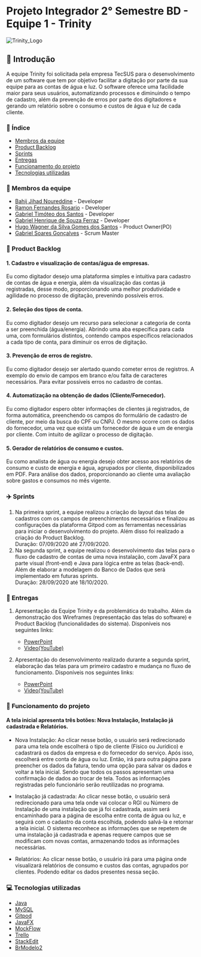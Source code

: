 # Projeto Integrador 2° Semestre BD - Equipe 1 - Trinity
![Trinity_Logo](https://user-images.githubusercontent.com/60863640/94086088-4fb53a00-fde0-11ea-9915-3ac9be131de7.png)

## :pushpin: Introdução
A equipe Trinity foi solicitada pela empresa TecSUS para o desenvolvimento de um software que tem por objetivo facilitar a digitação por parte da sua equipe para as contas de água e luz. O software oferece uma facilidade maior para seus usuários, automatizando processos e diminuindo o tempo de cadastro, além da prevenção de erros por parte dos digitadores e gerando um relatório sobre o consumo e custos de água e luz de cada cliente.

### :book: Índice
* [Membros da equipe](#necktie-membros-da-equipe)
* [Product Backlog](#gift-product-backlog)
* [Sprints](#airplane-sprints)
* [Entregas](#dart-entregas)
* [Funcionamento do projeto](#paperclip-funcionamento-do-projeto)
* [Tecnologias utilizadas](#computer-tecnologias-utilizadas)


### :necktie: Membros da equipe
* [Bahij Jihad Noureddine](https://www.linkedin.com/in/bahij-noureddine-941b681b7/) - Developer
* [Ramon Fernandes Rosario](https://www.linkedin.com/in/ramon-fernandes-19244a1ab/) - Developer
* [Gabriel Timóteo dos Santos](https://www.linkedin.com/in/gabriel-santos-2563571b2/) - Developer
* [Gabriel Henrique de Souza Ferraz](https://www.linkedin.com/in/gabriel-henrique-de-souza-ferraz-4873581b2/) - Developer
* [Hugo Wagner da Silva Gomes dos Santos](https://www.linkedin.com/in/hugo-wagner-692b83150/) - Product Owner(PO)
* [Gabriel Soares Gonçalves](https://www.linkedin.com/in/gabriel-soares-gon%C3%A7alves-a2b35a1b2/) - Scrum Master


### :gift: Product Backlog
#### 1. Cadastro e visualização de contas/água de empresas.<br/>
Eu como digitador desejo uma plataforma simples e intuitiva para cadastro de contas de água e energia, além da visualização das contas já registradas, desse modo, proporcionando uma melhor produtividade e agilidade no processo de digitação, prevenindo possíveis erros. 
#### 2. Seleção dos tipos de conta.<br/>
Eu como digitador desejo um recurso para selecionar a categoria de conta a ser preenchida (água/energia). Abrindo uma aba específica para cada uma, com formulários distintos, contendo campos específicos relacionados a cada tipo de conta, para diminuir os erros de digitação.
#### 3. Prevenção de erros de registro.<br/>
Eu como digitador desejo ser alertado quando cometer erros de registros. A exemplo do envio de campos em branco e/ou falta de caracteres necessários. Para evitar possíveis erros no cadastro de contas.
#### 4. Automatização na obtenção de dados (Cliente/Fornecedor).<br/>
Eu como digitador espero obter informações de clientes já registrados, de forma automática, preenchendo os campos do formulário de cadastro de cliente, por meio da busca do CPF ou CNPJ. O mesmo ocorre com os dados do fornecedor, uma vez que exista um fornecedor de água e um de energia por cliente. Com intuito de agilizar o processo de digitação.
#### 5. Gerador de relatórios de consumo e custos.<br/>
Eu como analista de água ou energia desejo obter acesso aos relatórios de consumo e custo de energia e água, agrupados por cliente, disponibilizados em PDF. Para análise dos dados, proporcionando ao cliente uma avaliação sobre gastos e consumos no mês vigente.

### :airplane: Sprints
1. Na primeira sprint, a equipe realizou a criação do layout das telas de cadastros com os campos de preenchimentos necessários e finalizou as configurações da plataforma Gitpod com as ferramentas necessárias para iniciar o desenvolvimento do projeto. Além disso foi realizado a criação do Product Backlog.<br/> Duração: 07/09/2020 até 27/09/2020.
2. Na segunda sprint, a equipe realizou o desenvolvimento das telas para o fluxo de cadastro de contas de uma nova instalação, com JavaFX para parte visual (front-end) e Java para lógica entre as telas (back-end). Além de elaborar a modelagem do Banco de Dados que será implementado em futuras sprints.<br/> Duração: 28/09/2020 até 18/10/2020.



### :dart: Entregas
1. Apresentação da Equipe Trinity e da problemática do trabalho. Além da demonstração dos Wireframes (representação das telas do software) e Product Backlog (funcionalidades do sistema). Disponíveis nos seguintes links:
   * [PowerPoint](https://drive.google.com/file/d/1QBe3fj6P33IbdpLLv37yWxnmgwYGU8Tq/view?usp=sharing)
   * [Video(YouTube)](https://www.youtube.com/watch?v=k5cMXUFGKQs)
   
2. Apresentação do desenvolvimento realizado durante a segunda sprint, elaboração das telas para um primeiro cadastro e mudança no fluxo de funcionamento. Disponíveis nos seguintes links:
   * [PowerPoint](https://drive.google.com/file/d/1WFf6pF68s_2zgYqzR50OJI3VAGwB6fFH/view?usp=sharing)
   * [Video(YouTube)](https://www.youtube.com/watch?v=Kt16ICw9lSM&feature=youtu.be)

### :paperclip: Funcionamento do projeto
#### A tela inicial apresenta três botões: Nova Instalação, Instalação já cadastrada e Relatórios. 

* Nova Instalação: Ao clicar nesse botão, o usuário será redirecionado para uma tela onde escolherá o tipo de cliente (Físico ou Jurídico) e cadastrará os dados da empresa e do fornecedor do serviço. Após isso, escolherá entre conta de água ou luz. Então, irá para outra página para preencher os dados da fatura, tendo uma opção para salvar os dados e voltar a tela inicial. Sendo que todos os passos apresentam uma confirmação de dados ao trocar de tela. Todos as informações registradas pelo funcionário serão reutilizadas no programa.

* Instalação já cadastrada: Ao clicar nesse botão, o usuário será redirecionado para uma tela onde vai colocar o RGI ou Número de Instalação de uma instalação que já foi cadastrada, assim será encaminhado para a página de escolha entre conta de água ou luz, e seguirá com o cadastro da conta escolhida, podendo salvá-la e retornar a tela inicial. O sistema reconhece as informações que se repetem de uma instalação já cadastrada e apenas requere campos que se modificam com novas contas, armazenando todos as informações necessárias.

* Relatórios: Ao clicar nesse botão, o usuário irá para uma página onde visualizará relatórios de consumo e custos das contas, agrupados por clientes. Podendo editar os dados presentes nessa seção.

###  :computer: Tecnologias utilizadas
* [Java](https://www.java.com/pt_BR/)
* [MySQL](https://www.mysql.com/)
* [Gitpod](https://www.gitpod.io/)
* [JavaFX](https://openjfx.io/)
* [MockFlow](https://mockflow.com/apps/wireframepro/)
* [Trello](https://trello.com/pt-BR)
* [StackEdit](https://stackedit.io/)
* [BrModelo2](http://www.sis4.com/brModelo/antigo.html)
